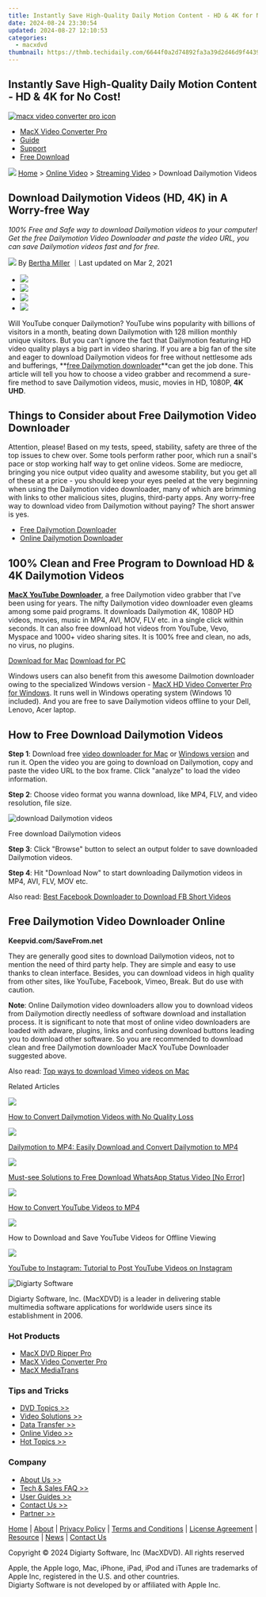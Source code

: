 ```yaml
---
title: Instantly Save High-Quality Daily Motion Content - HD & 4K for No Cost!
date: 2024-08-24 23:30:54
updated: 2024-08-27 12:10:53
categories:
  - macxdvd
thumbnail: https://thmb.techidaily.com/6644f0a2d74892fa3a39d2d46d9f44395a7ca3377bb37001448c4704afb2e518.jpg
---
```


## Instantly Save High-Quality Daily Motion Content - HD & 4K for No Cost!

[![macx video converter pro icon](https://www.macxdvd.com/mac-dvd-video-converter-how-to/../image-style/new-seo/icon11.png)](https://tools.techidaily.com/macxdvd/products/)

* [MacX Video Converter Pro](https://tools.techidaily.com/macxdvd/products/)
* [Guide](https://tools.techidaily.com/macxdvd/products/)
* [Support](https://tools.techidaily.com/macxdvd/products/)
* [Free Download](https://tools.techidaily.com/macxdvd/products/)



![](https://www.macxdvd.com/mac-dvd-video-converter-how-to/../image-style/new-seo/icon7.png) [Home](https://tools.techidaily.com/macxdvd/products/) \> [Online Video](https://tools.techidaily.com/macxdvd/products/) \> [Streaming Video](https://tools.techidaily.com/macxdvd/products/) \> Download Dailymotion Videos

## Download Dailymotion Videos (HD, 4K) in A Worry-free Way 



_100% Free and Safe way to download Dailymotion videos to your computer! Get the free Dailymotion Video Downloader and paste the video URL, you can save Dailymotion videos fast and for free._ 

![](https://www.macxdvd.com/mac-dvd-video-converter-how-to/../image-style/new-seo/icon6.png) By [Bertha Miller](https://www.linkedin.com/in/bertha-miller-7a324990/) ｜Last updated on Mar 2, 2021 

* [![](https://www.macxdvd.com/mac-dvd-video-converter-how-to/../image-style/new-seo/share-fa.jpg)](https://www.facebook.com/sharer/sharer.php?u=https://www.macxdvd.com/mac-dvd-video-converter-how-to/free-download-dailymotion-videos.htm)
* [![](https://www.macxdvd.com/mac-dvd-video-converter-how-to/../image-style/new-seo/share-tw.jpg)](https://twitter.com/intent/tweet?url=https://www.macxdvd.com/mac-dvd-video-converter-how-to/free-download-dailymotion-videos.htm)
* [![](https://www.macxdvd.com/mac-dvd-video-converter-how-to/../image-style/new-seo/share-email.jpg)](https://www.macxdvd.com/mac-dvd-video-converter-how-to/mailto:info@example.com?&subject=&body=https://www.macxdvd.com/mac-dvd-video-converter-how-to/free-download-dailymotion-videos.htm)
* [![](https://www.macxdvd.com/mac-dvd-video-converter-how-to/../image-style/new-seo/share-in.jpg)](https://www.linkedin.com/shareArticle?mini=true&url=https://www.macxdvd.com/mac-dvd-video-converter-how-to/free-download-dailymotion-videos.htm&title=&summary=https://www.macxdvd.com/mac-dvd-video-converter-how-to/free-download-dailymotion-videos.htm&source=)

Will YouTube conquer Dailymotion? YouTube wins popularity with billions of visitors in a month, beating down Dailymotion with 128 million monthly unique visitors. But you can't ignore the fact that Dailymotion featuring HD video quality plays a big part in video sharing. If you are a big fan of the site and eager to download Dailymotion videos for free without nettlesome ads and bufferings, **[free Dailymotion downloader](https://tools.techidaily.com/macxdvd/products/)**can get the job done. This article will tell you how to choose a video grabber and recommend a sure-fire method to save Dailymotion videos, music, movies in HD, 1080P, **4K UHD**. 

##  Things to Consider about Free Dailymotion Video Downloader

Attention, please! Based on my tests, speed, stability, safety are three of the top issues to chew over. Some tools perform rather poor, which run a snail's pace or stop working half way to get online videos. Some are mediocre, bringing you nice output video quality and awesome stability, but you get all of these at a price - you should keep your eyes peeled at the very beginning when using the Dailymotion video downloader, many of which are brimming with links to other malicious sites, plugins, third-party apps. Any worry-free way to download video from Dailymotion without paying? The short answer is yes. 

* [Free Dailymotion Downloader](https://tools.techidaily.com/macxdvd/products/)
* [Online Dailymotion Downloader](https://tools.techidaily.com/macxdvd/products/)

## 100% Clean and Free Program to Download HD & 4K Dailymotion Videos

**[MacX YouTube Downloader](https://tools.techidaily.com/macxdvd/products/)**, a free Dailymotion video grabber that I've been using for years. The nifty Dailymotion video downloader even gleams among some paid programs. It downloads Dailymotion 4K, 1080P HD videos, movies, music in MP4, AVI, MOV, FLV etc. in a single click within seconds. It can also free download hot videos from YouTube, Vevo, Myspace and 1000+ video sharing sites. It is 100% free and clean, no ads, no virus, no plugins. 

[Download for Mac](https://tools.techidaily.com/macxdvd/products/) [Download for PC](https://tools.techidaily.com/macxdvd/products/) 

Windows users can also benefit from this awesome Dailmotion downloader owing to the specialized Windows version - [MacX HD Video Converter Pro for Windows](https://tools.techidaily.com/macxdvd/products/). It runs well in Windows operating system (Windows 10 included). And you are free to save Dailymotion videos offline to your Dell, Lenovo, Acer laptop. 

##  How to Free Download Dailymotion Videos 

**Step 1**: Download free [video downloader for Mac](https://tools.techidaily.com/macxdvd/products/) or [Windows version](https://tools.techidaily.com/macxdvd/products/) and run it. Open the video you are going to download on Dailymotion, copy and paste the video URL to the box frame. Click "analyze" to load the video information.

**Step 2**: Choose video format you wanna download, like MP4, FLV, and video resolution, file size. 

![download Dailymotion videos](https://www.macxdvd.com/mac-dvd-video-converter-how-to/article-image/dailymotion-downloader-1.jpg) 

Free download Dailymotion videos 

**Step 3**: Click "Browse" button to select an output folder to save downloaded Dailymotion videos. 

**Step 4**: Hit "Download Now" to start downloading Dailymotion videos in MP4, AVI, FLV, MOV etc. 

Also read: [Best Facebook Downloader to Download FB Short Videos](https://tools.techidaily.com/macxdvd/products/) 

##  Free Dailymotion Video Downloader Online 

**Keepvid.com/SaveFrom.net**

They are generally good sites to download Dailymotion videos, not to mention the need of third party help. They are simple and easy to use thanks to clean interface. Besides, you can download videos in high quality from other sites, like YouTube, Facebook, Vimeo, Break. But do use with caution. 

**Note**: Online Dailymotion video downloaders allow you to download videos from Dailymotion directly needless of software download and installation process. It is significant to note that most of online video downloaders are loaded with adware, plugins, links and confusing download buttons leading you to download other software. So you are recommended to download clean and free Dailymotion downloader MacX YouTube Downloader suggested above. 

Also read: [Top ways to download Vimeo videos on Mac](https://tools.techidaily.com/macxdvd/products/) 



Related Articles

![](https://www.macxdvd.com/mac-dvd-video-converter-how-to/../image-style/new-seo/pic7.jpg)

[How to Convert Dailymotion Videos with No Quality Loss](https://tools.techidaily.com/macxdvd/products/) 

![](https://www.macxdvd.com/mac-dvd-video-converter-how-to/../image-style/new-seo/pic6.jpg)

[Dailymotion to MP4: Easily Download and Convert Dailymotion to MP4](https://tools.techidaily.com/macxdvd/products/) 

![](https://www.macxdvd.com/mac-dvd-video-converter-how-to/../image-style/new-seo/pic5.jpg)

[Must-see Solutions to Free Download WhatsApp Status Video \[No Error\]](https://tools.techidaily.com/macxdvd/products/) 

![](https://www.macxdvd.com/mac-dvd-video-converter-how-to/../image-style/new-seo/pic4.jpg)

[How to Convert YouTube Videos to MP4](https://tools.techidaily.com/macxdvd/products/) 

![](https://www.macxdvd.com/mac-dvd-video-converter-how-to/../image-style/new-seo/pic3.jpg)

 How to Download and Save YouTube Videos for Offline Viewing

![](https://www.macxdvd.com/mac-dvd-video-converter-how-to/../image-style/new-seo/pic2.jpg)

[YouTube to Instagram: Tutorial to Post YouTube Videos on Instagram](https://tools.techidaily.com/macxdvd/products/) 



![Digiarty Software](https://www.macxdvd.com/mac-dvd-video-converter-how-to/../icon/logo.png) 

Digiarty Software, Inc. (MacXDVD) is a leader in delivering stable multimedia software applications for worldwide users since its establishment in 2006.

### Hot Products

* [MacX DVD Ripper Pro](https://tools.techidaily.com/macxdvd/products/)
* [MacX Video Converter Pro](https://tools.techidaily.com/macxdvd/products/)
* [MacX MediaTrans](https://tools.techidaily.com/macxdvd/products/)

### Tips and Tricks

* [DVD Topics >>](https://tools.techidaily.com/macxdvd/products/)
* [Video Solutions >>](https://tools.techidaily.com/macxdvd/products/)
* [Data Transfer >>](https://tools.techidaily.com/macxdvd/products/)
* [Online Video >>](https://tools.techidaily.com/macxdvd/products/)
* [Hot Topics >>](https://tools.techidaily.com/macxdvd/products/)

### Company

* [About Us >>](https://tools.techidaily.com/macxdvd/products/)
* [Tech & Sales FAQ >>](https://tools.techidaily.com/macxdvd/products/)
* [User Guides >>](https://tools.techidaily.com/macxdvd/products/)
* [Contact Us >>](https://tools.techidaily.com/macxdvd/products/)
* [Partner >>](https://tools.techidaily.com/macxdvd/products/)



[Home](https://tools.techidaily.com/macxdvd/products/) | [About](https://tools.techidaily.com/macxdvd/products/) | [Privacy Policy](https://tools.techidaily.com/macxdvd/products/) | [Terms and Conditions](https://tools.techidaily.com/macxdvd/products/) | [License Agreement](https://tools.techidaily.com/macxdvd/products/) | [Resource](https://tools.techidaily.com/macxdvd/products/) | [News](https://tools.techidaily.com/macxdvd/products/) | [Contact Us](https://tools.techidaily.com/macxdvd/products/)

Copyright © 2024 Digiarty Software, Inc (MacXDVD). All rights reserved

Apple, the Apple logo, Mac, iPhone, iPad, iPod and iTunes are trademarks of Apple Inc, registered in the U.S. and other countries.  
Digiarty Software is not developed by or affiliated with Apple Inc.

<ins class="adsbygoogle"
     style="display:block"
     data-ad-format="autorelaxed"
     data-ad-client="ca-pub-7571918770474297"
     data-ad-slot="1223367746"></ins>



<ins class="adsbygoogle"
     style="display:block"
     data-ad-client="ca-pub-7571918770474297"
     data-ad-slot="8358498916"
     data-ad-format="auto"
     data-full-width-responsive="true"></ins>
